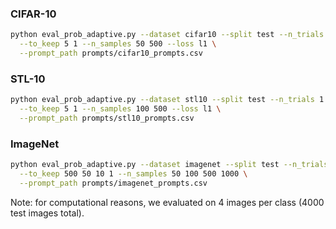 ### CIFAR-10
```bash
python eval_prob_adaptive.py --dataset cifar10 --split test --n_trials 1 \
  --to_keep 5 1 --n_samples 50 500 --loss l1 \
  --prompt_path prompts/cifar10_prompts.csv
```

### STL-10
```bash
python eval_prob_adaptive.py --dataset stl10 --split test --n_trials 1 \
  --to_keep 5 1 --n_samples 100 500 --loss l1 \
  --prompt_path prompts/stl10_prompts.csv
```

### ImageNet
```bash
python eval_prob_adaptive.py --dataset imagenet --split test --n_trials 1 \
  --to_keep 500 50 10 1 --n_samples 50 100 500 1000 \
  --prompt_path prompts/imagenet_prompts.csv
```

Note: for computational reasons, we evaluated on 4 images per class (4000 test images total).
